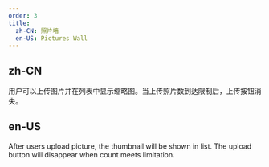 ```yaml
---
order: 3
title:
  zh-CN: 照片墙
  en-US: Pictures Wall
---
```


## zh-CN

用户可以上传图片并在列表中显示缩略图。当上传照片数到达限制后，上传按钮消失。

## en-US

After users upload picture, the thumbnail will be shown in list. The upload button will disappear when count meets limitation.
